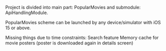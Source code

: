 Project is divided into main part: PopularMovies and submodule: ApiHandlingModule.

PopularMovies scheme can be launched by any device/simulator with iOS 15 or above.

Missing things due to time constraints:
Search feature
Memory cache for movie posters (poster is downloaded again in details screen)
